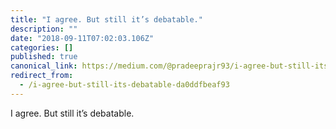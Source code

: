 ```yaml
---
title: "I agree. But still it’s debatable."
description: ""
date: "2018-09-11T07:02:03.106Z"
categories: []
published: true
canonical_link: https://medium.com/@pradeeprajr93/i-agree-but-still-its-debatable-da0ddfbeaf93
redirect_from:
  - /i-agree-but-still-its-debatable-da0ddfbeaf93
---
```


I agree. But still it’s debatable.

